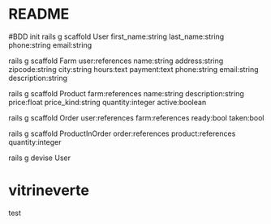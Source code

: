 # README

#BDD init
rails g scaffold User first_name:string
last_name:string
phone:string
email:string

rails g scaffold Farm user:references name:string address:string zipcode:string city:string hours:text payment:text phone:string email:string description:string

rails g scaffold Product farm:references
name:string
description:string
price:float
price_kind:string
quantity:integer active:boolean

rails g scaffold Order user:references
farm:references
ready:bool
taken:bool

rails g scaffold ProductInOrder order:references
product:references
quantity:integer

rails g devise User

# vitrineverte

test
